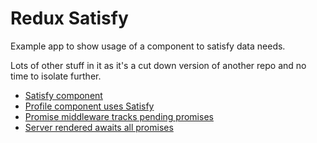 # Redux Satisfy

Example app to show usage of a component to satisfy data needs.

Lots of other stuff in it as it's a cut down version of another repo and no time to isolate further.

* [Satisfy component](https://github.com/alexFaunt/react-satisfy/blob/master/examples/simple/src/components/Satisfy/Satisfy.js)
* [Profile component uses Satisfy](https://github.com/alexFaunt/react-satisfy/blob/master/examples/simple/src/components/Profile/Profile.jsx#L11)
* [Promise middleware tracks pending promises](https://github.com/alexFaunt/react-satisfy/blob/master/examples/simple/src/middleware/promise.js#L17)
* [Server rendered awaits all promises](https://github.com/alexFaunt/react-satisfy/blob/master/examples/simple/src/server/renderer.jsx#L33)
